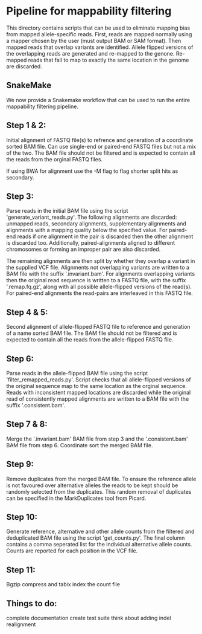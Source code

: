 Pipeline for mappability filtering
==================================

This directory contains scripts that can be used to eliminate mapping bias from
mapped allele-specific reads.  First, reads are mapped normally using a mapper
chosen by the user (must output BAM or SAM format). Then mapped reads that
overlap variants are identified. Allele flipped versions of the overlapping
reads are generated and re-mapped to the genone. Re-mapped reads that fail to
map to exactly the same location in the genome are discarded.

SnakeMake
---------

We now provide a Snakemake workflow that can be used to run the entire
mappability filtering pipeline.

Step 1 & 2:
-----------

Initial alignment of FASTQ file(s) to refrence and generation of a coordinate
sorted BAM file. Can use single-end or paired-end FASTQ files but not a mix of
the two. The BAM file should not be filtered and is expected to contain all the
reads from the orginal FASTQ files.

If using BWA for alignment use the -M flag to flag shorter split hits as
secondary.

Step 3:
-------

Parse reads in the initial BAM file using the script
'generate_variant_reads.py'. The following alignments are discarded: unmapped
reads, secondary alignments, supplementary alignments and alignments with a
mapping quality below the specified value. For paired-end reads if one alignment
in the pair is discarded then the other alignment is discarded too.
Additionally, paired-alignments aligned to different chromosomes or forming an
improper pair are also discarded.

The remaining alignments are then split by whether they overlap a variant in the
supplied VCF file. Alignments not overlapping variants are written to a BAM file
with the suffix '.invariant.bam'. For alignments overlapping variants then the
original read sequence is written to a FASTQ file, with the suffix
'.remap.fq.gz', along with all possible allele-flipped versions of the read(s).
For paired-end alignments the read-pairs are interleaved in this FASTQ file.

Step 4 & 5:
-----------

Second alignment of allele-flipped FASTQ file to reference and generation of a
name sorted BAM file. The BAM file should not be filtered and is expected to
contain all the reads from the allele-flipped FASTQ file.

Step 6:
-------

Parse reads in the allele-flipped BAM file using the script
'filter_remapped_reads.py'. Script checks that all allele-flipped versions of
the original sequence map to the same location as the orginal sequence. Reads
with inconsistent mapped locations are discarded while the original read of
consistently mapped alignments are written to a BAM file with the suffix
'.consistent.bam'.

Step 7 & 8:
-----------

Merge the '.invariant.bam' BAM file from step 3 and the '.consistent.bam' BAM
file from step 6. Coordinate sort the merged BAM file.

Step 9:
-------

Remove duplicates from the merged BAM file. To ensure the reference allele is
not favoured over alternative alleles the reads to be kept should be randomly
selected from the duplicates. This random removal of duplicates can be specified
in the MarkDuplicates tool from Picard.

Step 10:
--------

Generate reference, alternative and other allele counts from the filtered and
deduplicated BAM file using the script 'get_counts.py'. The final column contains
a comma seperated list for the individual alternative allele counts. Counts are
reported for each position in the VCF file.

Step 11:
--------

Bgzip compress and tabix index the count file

Things to do:
-------------

complete documentation
create test suite
think about adding indel realignment

